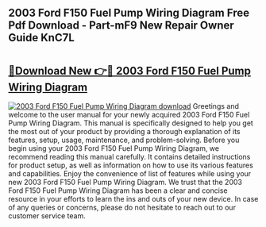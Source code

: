 ## 2003 Ford F150 Fuel Pump Wiring Diagram Free Pdf Download - Part-mF9 New Repair Owner Guide KnC7L

# <h2><a href="http://dfubvzr.blite.top/?on=2003+Ford+F150+Fuel+Pump+Wiring+Diagram">🔗Download New 👉🔴 2003 Ford F150 Fuel Pump Wiring Diagram</a></h2>

[![2003 Ford F150 Fuel Pump Wiring Diagram download](https://i.imgur.com/lujVjoI.png)](http://dfubvzr.blite.top/?on=2003+Ford+F150+Fuel+Pump+Wiring+Diagram)
Greetings and welcome to the user manual for your newly acquired 2003 Ford F150 Fuel Pump Wiring Diagram. This manual is specifically designed to help you get the most out of your product by providing a thorough explanation of its features, setup, usage, maintenance, and problem-solving. Before you begin using your 2003 Ford F150 Fuel Pump Wiring Diagram, we recommend reading this manual carefully. It contains detailed instructions for product setup, as well as information on how to use its various features and capabilities. Enjoy the convenience of list of features while using your new 2003 Ford F150 Fuel Pump Wiring Diagram. We trust that the 2003 Ford F150 Fuel Pump Wiring Diagram has been a clear and concise resource in your efforts to learn the ins and outs of your new device. In case of any queries or concerns, please do not hesitate to reach out to our customer service team.
